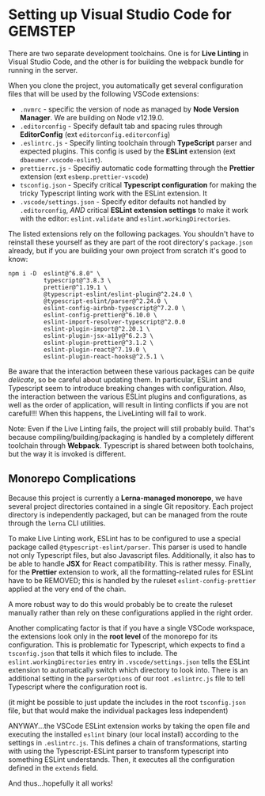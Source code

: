 # Setting up Visual Studio Code for GEMSTEP

There are two separate development toolchains. One is for  **Live Linting** in Visual Studio Code, and the other is for building the webpack bundle for running in the server. 

When you clone the project, you automatically get several configuration files that will be used by the following VSCode extensions:

* `.nvmrc` - specific the version of node as managed by **Node Version Manager**. We are building on Node v12.19.0.
* `.editorconfig` - Specify default tab and spacing rules through **EditorConfig** (ext `editorconfig.editorconfig`)
* `.eslintrc.js` - Specify linting toolchain through **TypeScript** parser and expected plugins. This config is used by the **ESLint** extension (ext `dbaeumer.vscode-eslint`).
* `prettierrc.js` - Specifiy automatic code formatting through the **Prettier** extension (ext `esbenp.prettier-vscode`)
* `tsconfig.json` - Specify critical **Typescript configuration** for making the tricky Typescript linting work with the ESLint extension. It 
* `.vscode/settings.json` - Specify editor defaults not handled by `.editorconfig`, *AND* critical **ESLint extension settings** to make it work with the editor: `eslint.validate` and `eslint.workingDirectories`.

The listed extensions rely on the following packages. You shouldn't have to reinstall these yourself as they are part of the root directory's `package.json` already, but if you are building your own project from scratch it's good to know: 
```
npm i -D  eslint@^6.8.0" \
          typescript@^3.8.3 \
          prettier@^1.19.1 \
          @typescript-eslint/eslint-plugin@^2.24.0 \
          @typescript-eslint/parser@^2.24.0 \
          eslint-config-airbnb-typescript@^7.2.0 \
          eslint-config-prettier@^6.10.0 \
          eslint-import-resolver-typescript@^2.0.0
          eslint-plugin-import@^2.20.1 \
          eslint-plugin-jsx-a11y@^6.2.3 \
          eslint-plugin-prettier@^3.1.2 \
          eslint-plugin-react@^7.19.0 \
          eslint-plugin-react-hooks@^2.5.1 \
```
Be aware that the interaction between these various packages can be *quite delicate*, so be careful about updating them. In particular, ESLint and Typescript seem to introduce breaking changes with configuration. Also, the interaction between the various ESLint plugins and configurations, as well as the order of application, will result in linting conflicts if you are not careful!!! When this happens, the LiveLinting will fail to work.

Note: Even if the Live Linting fails, the project will still probably build. That's because compiling/building/packaging is handled by a completely different toolchain through **Webpack**. Typescript is shared between both toolchains, but the way it is invoked is different.

## Monorepo Complications

Because this project is currently a **Lerna-managed monorepo**, we have several project directories contained in a single Git repository. Each project directory is independently packaged, but can be managed from the route through the `lerna` CLI utilities. 

To make Live Linting work, ESLint has to be configured to use a special package called `@typescript-eslint/parser`. This parser is used to handle not only Typescript files, but also Javascript files. Additionally, it also has to be able to handle **JSX** for React compatibility. This is rather messy. Finally, for the **Prettier** extension to work, all the formatting-related rules for ESLint have to be REMOVED; this is handled by the ruleset `eslint-config-prettier` applied at the very end of the chain. 

A more robust way to do this would probably be to create the ruleset manually rather than rely on these configurations applied in the right order. 

Another complicating factor is that if you have a single VSCode workspace, the extensions look only in the **root level** of the monorepo for its configuration. This is problematic for Typescript, which expects to find a `tsconfig.json` that tells it which files to include. The `eslint.workingDirectories` entry in `.vscode/settings.json` tells the ESLint extension to automatically switch which directory to look into. There is an additional setting in the `parserOptions` of our root `.eslintrc.js` file to tell Typescript where the configuration root is. 

(it might be possible to just update the includes in the root `tsconfig.json` file, but that would make the individual packages less independent)

ANYWAY...the VSCode ESLint extension works by taking the open file and executing the installed `eslint` binary (our local install) according to the settings in `.eslintrc.js`. This defines a chain of transformations, starting with using the Typescript-ESLint parser to transform typescript into something ESLint understands. Then, it executes all the configuration defined in the `extends` field.

And thus...hopefully it all works!


